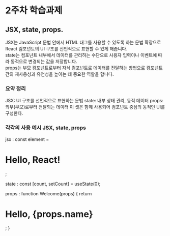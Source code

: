 # 2주차 학습과제 
## JSX, state, props.  
JSX는 JavaScript 문법 안에서 HTML 태그를 사용할 수 있도록 하는 문법 확장으로 React 컴포넌트의 UI 구조를 선언적으로 표현할 수 있게 해줍니다.  
state는 컴포넌트 내부에서 데이터를 관리하는 수단으로 사용자 입력이나 이벤트에 따라 동적으로 변경되는 값을 저장합니다.  
props는 부모 컴포넌트로부터 자식 컴포넌트로 데이터를 전달하는 방법으로 컴포넌트 간의 재사용성과 유연성을 높이는 데 중요한 역할을 합니다.  

### 요약 정리
JSX: UI 구조를 선언적으로 표현하는 문법
state: 내부 상태 관리, 동적 데이터
props: 외부(부모)로부터 전달되는 데이터
이 셋은 함께 사용되어 컴포넌트 중심의 동적인 UI를 구성한다.


### 각각의 사용 예시 JSX, state, props
jsx : const element = <h1>Hello, React!</h1>;

state : const [count, setCount] = useState(0);

props : function Welcome(props) {
  return <h1>Hello, {props.name}</h1>;
}

